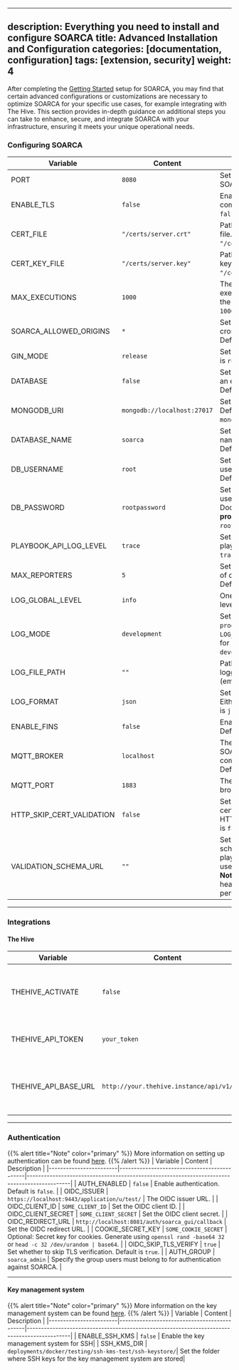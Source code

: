 
---

description: Everything you need to install and configure SOARCA
title: Advanced Installation and Configuration
categories: [documentation, configuration]
tags: [extension, security]
weight: 4
---

After completing the [Getting Started](/docs/getting-started/_index.md) setup for SOARCA, you may find that certain advanced configurations or customizations are necessary to optimize SOARCA for your specific use cases, for example integrating with The Hive. This section provides in-depth guidance on additional steps you can take to enhance, secure, and integrate SOARCA with your infrastructure, ensuring it meets your unique operational needs.

### Configuring SOARCA

| Variable                   | Content                          | Description                                                                 |
|----------------------------|-----------------------------------|-----------------------------------------------------------------------------|
| PORT                       | `8080`                           | Set the exposed port of SOARCA. Default is `8080`.                          |
| ENABLE_TLS                 | `false`                          | Enable TLS for secure communication. Default is `false`.                    |
| CERT_FILE                  | `"/certs/server.crt"`            | Path to the TLS certificate file. Default is `"/certs/server.crt"`.         |
| CERT_KEY_FILE              | `"/certs/server.key"`            | Path to the TLS certificate key file. Default is `"/certs/server.key"`.     |
| MAX_EXECUTIONS             | `1000`                           | The number of historical executions saved, including the current one. Default is `1000`. |
| SOARCA_ALLOWED_ORIGINS     | `*`                              | Set allowed origins for cross-origin requests. Default is `*`.              |
| GIN_MODE                   | `release`                        | Set the GIN mode. Default is `release`.                                     |
| DATABASE                   | `false`                          | Set if you want to run with an external database. Default is `false`.       |
| MONGODB_URI                | `mongodb://localhost:27017`      | Set the MongoDB URI. Default is `mongodb://localhost:27017`.                |
| DATABASE_NAME              | `soarca`                         | Set the MongoDB database name when using Docker. Default is `soarca`.       |
| DB_USERNAME                | `root`                           | Set the MongoDB database user when using Docker. Default is `root`.         |
| DB_PASSWORD                | `rootpassword`                   | Set the MongoDB database user password when using Docker. **Change this in production!** Default is `rootpassword`. |
| PLAYBOOK_API_LOG_LEVEL     | `trace`                          | Set the log level for the playbook API. Default is `trace`.                 |
| MAX_REPORTERS              | `5`                              | Set the maximum number of downstream reporters. Default is `5`.             |
| LOG_GLOBAL_LEVEL           | `info`                           | One of the specified log levels. Default is `info`.                         |
| LOG_MODE                   | `development`                    | Set the logging mode. If `production`, `LOG_GLOBAL_LEVEL` is used for all modules. Default is `development`. |
| LOG_FILE_PATH              | `""`                             | Path to the logfile for all logging. Default is `""` (empty string).        |
| LOG_FORMAT                 | `json`                           | Set the logging format. Either `text` or `json`. Default is `json`.         |
| ENABLE_FINS                | `false`                          | Enable FINS in SOARCA. Default is `false`.                                  |
| MQTT_BROKER                | `localhost`                      | The broker address for SOARCA to connect to for communication with FINS. Default is `localhost`. |
| MQTT_PORT                  | `1883`                           | The port for the MQTT broker. Default is `1883`.                            |
| HTTP_SKIP_CERT_VALIDATION  | `false`                          | Set whether to skip certificate validation for HTTP connections. Default is `false`. |
| VALIDATION_SCHEMA_URL      | `""`                             | Set a custom validation schema to validate playbooks. Default is `""` to use the internal schema. **Note:** Changing this can heavily impact performance. |

-----

### Integrations

#### The Hive

| Variable             | Content                          | Description                                             |
|----------------------|-----------------------------------|---------------------------------------------------------|
| THEHIVE_ACTIVATE     | `false`                          | Enable integration with The Hive. Default is `false`.   |
| THEHIVE_API_TOKEN    | `your_token`                     | Set the API token for The Hive integration.             |
| THEHIVE_API_BASE_URL | `http://your.thehive.instance/api/v1/` | Set the base URL for The Hive API. Default is `""`.      |

-----

### Authentication

{{% alert title="Note" color="primary" %}}
More information on setting up authentication can be found [here](/docs/installation-configuration/authentication.md).
{{% /alert %}}
| Variable               | Content                                    | Description                                                                                 |
|------------------------|---------------------------------------------|---------------------------------------------------------------------------------------------|
| AUTH_ENABLED           | `false`                                    | Enable authentication. Default is `false`.                                                  |
| OIDC_ISSUER            | `https://localhost:9443/application/u/test/` | The OIDC issuer URL.                                                                         |
| OIDC_CLIENT_ID         | `SOME_CLIENT_ID`                           | Set the OIDC client ID.                                                                     |
| OIDC_CLIENT_SECRET     | `SOME_CLIENT_SECRET`                       | Set the OIDC client secret.                                                                 |
| OIDC_REDIRECT_URL      | `http://localhost:8081/auth/soarca_gui/callback` | Set the OIDC redirect URL.                                                                 |
| COOKIE_SECRET_KEY      | `SOME_COOKIE_SECRET`                       | Optional: Secret key for cookies. Generate using `openssl rand -base64 32` or `head -c 32 /dev/urandom | base64`. |
| OIDC_SKIP_TLS_VERIFY   | `true`                                     | Set whether to skip TLS verification. Default is `true`.                                    |
| AUTH_GROUP             | `soarca_admin`                             | Specify the group users must belong to for authentication against SOARCA.                  |

-----

#### Key management system
{{% alert title="Note" color="primary" %}}
More information on the key management system can be found [here](/docs/soarca-extensions/key-management-system).
{{% /alert %}}
| Variable               | Content                                    | Description                                                                                 |
|------------------------|---------------------------------------------|---------------------------------------------------------------------------------------------|
| ENABLE_SSH_KMS         | `false`                                    | Enable the key management system for SSH|
| SSH_KMS_DIR            | `deployments/docker/testing/ssh-kms-test/ssh-keystore/`| Set the folder where SSH keys for the key management system are stored|

